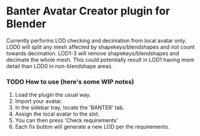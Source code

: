 # Banter Avatar Creator plugin for Blender

Currently performs LOD checking and decimation from local avatar only.
LOD0 will split any mesh affected by shapekeys/blendshapes and not count towards decimation.
LOD1-3 will remove shapekeys/blendshapes and decimate the whole mesh.
This could potentially result in LOD1 having more detail than LOD0 in non-blendshape areas.

### TODO How to use (here's some WIP notes)
1. Load the plugin the usual way.
1. Import your avatar.
1. In the sidebar tray, locate the 'BANTER' tab.
1. Assign the local avatar to the slot.
1. You can then press 'Check requirements'
1. Each fix button will generate a new LOD per the requirements.
